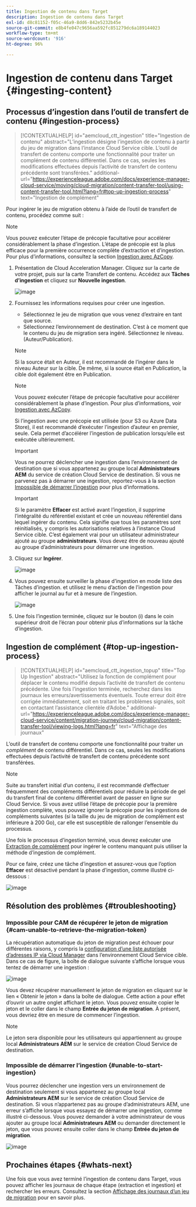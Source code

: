 ```yaml
---
title: Ingestion de contenu dans Target
description: Ingestion de contenu dans Target
exl-id: d8c81152-f05c-46a9-8dd6-842e5232b45e
source-git-commit: e8b4fe047c9656aa592fc851279dc6a189144023
workflow-type: tm+mt
source-wordcount: '916'
ht-degree: 96%

---
```


# Ingestion de contenu dans Target {#ingesting-content}

## Processus d’ingestion dans l’outil de transfert de contenu {#ingestion-process}

>[!CONTEXTUALHELP]
>id="aemcloud_ctt_ingestion"
>title="Ingestion de contenu"
>abstract="L’ingestion désigne l’ingestion de contenu à partir du jeu de migration dans l’instance Cloud Service cible. L’outil de transfert de contenu comporte une fonctionnalité pour traiter un complément de contenu différentiel. Dans ce cas, seules les modifications effectuées depuis l’activité de transfert de contenu précédente sont transférées."
>additional-url="https://experienceleague.adobe.com/docs/experience-manager-cloud-service/moving/cloud-migration/content-transfer-tool/using-content-transfer-tool.html?lang=fr#top-up-ingestion-process" text="Ingestion de complément"

Pour ingérer le jeu de migration obtenu à l’aide de l’outil de transfert de contenu, procédez comme suit :
>[!NOTE]
>Vous pouvez exécuter l’étape de précopie facultative pour accélérer considérablement la phase d’ingestion. L’étape de précopie est la plus efficace pour la première occurrence complète d’extraction et d’ingestion. Pour plus d’informations, consultez la section [Ingestion avec AzCopy](/help/journey-migration/content-transfer-tool/using-content-transfer-tool/handling-large-content-repositories.md#ingesting-azcopy).

1. Présentation de Cloud Acceleration Manager. Cliquez sur la carte de votre projet, puis sur la carte Transfert de contenu. Accédez aux **Tâches d’ingestion** et cliquez sur **Nouvelle ingestion**.

   ![image](/help/journey-migration/content-transfer-tool/assets-ctt/ingestion-01.png)

1. Fournissez les informations requises pour créer une ingestion.

   * Sélectionnez le jeu de migration que vous venez d’extraire en tant que source.
   * Sélectionnez l’environnement de destination. C’est à ce moment que le contenu du jeu de migration sera ingéré. Sélectionnez le niveau. (Auteur/Publication).

   >[!NOTE]
   >
   >Si la source était en Auteur, il est recommandé de l’ingérer dans le niveau Auteur sur la cible. De même, si la source était en Publication, la cible doit également être en Publication.

   >[!NOTE]
   >
   >Vous pouvez exécuter l’étape de précopie facultative pour accélérer considérablement la phase d’ingestion. Pour plus d’informations, voir [Ingestion avec AzCopy](/help/journey-migration/content-transfer-tool/using-content-transfer-tool/handling-large-content-repositories.md#ingesting-azcopy).
   > 
   >Si l’ingestion avec une précopie est utilisée (pour S3 ou Azure Data Store), il est recommandé d’exécuter l’ingestion d’auteur en premier, seule. Cela permet d’accélérer l’ingestion de publication lorsqu’elle est exécutée ultérieurement.

   >[!IMPORTANT]
   >
   >Vous ne pourrez déclencher une ingestion dans l’environnement de destination que si vous appartenez au groupe local **Administrateurs AEM** du service de création Cloud Service de destination. Si vous ne parvenez pas à démarrer une ingestion, reportez-vous à la section [Impossible de démarrer l’ingestion](/help/journey-migration/content-transfer-tool/using-content-transfer-tool/ingesting-content.md#unable-to-start-ingestion) pour plus d’informations.

   >[!IMPORTANT]
   >
   >Si le paramètre **Effacer** est activé avant l’ingestion, il supprime l’intégralité du référentiel existant et crée un nouveau référentiel dans lequel ingérer du contenu. Cela signifie que tous les paramètres sont réinitialisés, y compris les autorisations relatives à l’instance Cloud Service cible. C’est également vrai pour un utilisateur administrateur ajouté au groupe **administrateurs**. Vous devez être de nouveau ajouté au groupe d’administrateurs pour démarrer une ingestion.

1. Cliquez sur **Ingérer**.

   ![image](/help/journey-migration/content-transfer-tool/assets-ctt/cttcam22.png)

1. Vous pouvez ensuite surveiller la phase d’ingestion en mode liste des Tâches d’ingestion. et utilisez le menu d’action de l’ingestion pour afficher le journal au fur et à mesure de l’ingestion.

   ![image](/help/journey-migration/content-transfer-tool/assets-ctt/cttcam23.png)

1. Une fois l’ingestion terminée, cliquez sur le bouton (i) dans le coin supérieur droit de l’écran pour obtenir plus d’informations sur la tâche d’ingestion.

<!-- Alexandru: hiding temporarily, until it's reviewed 

1. The **Migration Set ingestion** dialog box displays. Content can be ingested to either Author instance or Publish instance at a time. Select the instance to ingest content to. Click on **Ingest** to start the ingestion phase. 

   ![image](/help/journey-migration/content-transfer-tool/assets-ctt/ingestion-02.png)

   >[!IMPORTANT]
   >If ingesting with pre-copy is used (for S3 or Azure Data Store), it is recommended to run Author ingestion first alone. This will speed up the Publish ingestion when it is run later. 

   >[!IMPORTANT]
   >When the **Wipe existing content on Cloud instance before ingestion** option is enabled, it deletes the entire existing repository and creates a new repository to ingest content into. This means that it resets all settings including permissions on the target Cloud Service instance. This is also true for an admin user added to the **administrators** group.

   ![image](/help/journey-migration/content-transfer-tool/assets-ctt/ingestion-03.png)

   Additionally, click on **Customer Care** to log a ticket, as shown in the figure below. 

   ![image](/help/journey-migration/content-transfer-tool/assets-ctt/ingestion-04.png)
   
   Also, refer to [Important Considerations for Using Content Transfer Tool](https://experienceleague.adobe.com/docs/experience-manager-cloud-service/moving/cloud-migration/content-transfer-tool/guidelines-best-practices-content-transfer-tool.html?lang=en#important-considerations) to learn more.

1. Once the ingestion is complete, the status under **Author ingestion** updates to **FINISHED**.

   ![image](/help/journey-migration/content-transfer-tool/assets-ctt/ingestion-05.png) -->

## Ingestion de complément {#top-up-ingestion-process}

>[!CONTEXTUALHELP]
>id="aemcloud_ctt_ingestion_topup" title="Top Up Ingestion"
>abstract="Utilisez la fonction de complément pour déplacer le contenu modifié depuis l’activité de transfert de contenu précédente. Une fois l’ingestion terminée, recherchez dans les journaux les erreurs/avertissements éventuels. Toute erreur doit être corrigée immédiatement, soit en traitant les problèmes signalés, soit en contactant l’assistance clientèle d’Adobe."
>additional-url="https://experienceleague.adobe.com/docs/experience-manager-cloud-service/content/migration-journey/cloud-migration/content-transfer-tool/viewing-logs.html?lang=fr" text="Affichage des journaux"

L’outil de transfert de contenu comporte une fonctionnalité pour traiter un *complément* de contenu différentiel. Dans ce cas, seules les modifications effectuées depuis l’activité de transfert de contenu précédente sont transférées.

>[!NOTE]
>Suite au transfert initial d’un contenu, il est recommandé d’effectuer fréquemment des compléments différentiels pour réduire la période de gel du transfert final de contenu différentiel avant de passer en ligne sur Cloud Service. Si vous avez utilisé l’étape de précopie pour la première ingestion complète, vous pouvez ignorer la précopie pour les ingestions de compléments suivantes (si la taille du jeu de migration de complément est inférieure à 200 Go), car elle est susceptible de rallonger l’ensemble du processus.

Une fois le processus d’ingestion terminé, vous devrez exécuter une [Extraction de complément](/help/journey-migration/content-transfer-tool/using-content-transfer-tool/extracting-content.md#top-up-extraction-process) pour ingérer le contenu manquant puis utiliser la méthode d’ingestion de complément.

Pour ce faire, créez une tâche d’ingestion et assurez-vous que l’option **Effacer** est désactivé pendant la phase d’ingestion, comme illustré ci-dessous :

![image](/help/journey-migration/content-transfer-tool/assets-ctt/cttcam24.png)

## Résolution des problèmes {#troubleshooting}

### Impossible pour CAM de récupérer le jeton de migration {#cam-unable-to-retrieve-the-migration-token}

La récupération automatique du jeton de migration peut échouer pour différentes raisons, y compris la [configuration d’une liste autorisée d’adresses IP via Cloud Manager](/help/implementing/cloud-manager/ip-allow-lists/apply-allow-list.md) dans l’environnement Cloud Service cible.  Dans ce cas de figure, la boîte de dialogue suivante s’affiche lorsque vous tentez de démarrer une ingestion :

![image](/help/journey-migration/content-transfer-tool/assets-ctt/troubleshooting-token.png)

Vous devez récupérer manuellement le jeton de migration en cliquant sur le lien « Obtenir le jeton » dans la boîte de dialogue. Cette action a pour effet d’ouvrir un autre onglet affichant le jeton. Vous pouvez ensuite copier le jeton et le coller dans le champ **Entrée du jeton de migration**. À présent, vous devriez être en mesure de commencer l’ingestion.

>[!NOTE]
>
>Le jeton sera disponible pour les utilisateurs qui appartiennent au groupe local **Administrateurs AEM** sur le service de création Cloud Service de destination.

### Impossible de démarrer l’ingestion {#unable-to-start-ingestion}

Vous pourrez déclencher une ingestion vers un environnement de destination seulement si vous appartenez au groupe local **Administrateurs AEM** sur le service de création Cloud Service de destination. Si vous n’appartenez pas au groupe d’administrateurs AEM, une erreur s’affiche lorsque vous essayez de démarrer une ingestion, comme illustré ci-dessous. Vous pouvez demander à votre administrateur de vous ajouter au groupe local **Administrateurs AEM** ou demander directement le jeton, que vous pouvez ensuite coller dans le champ **Entrée du jeton de migration**.

![image](/help/journey-migration/content-transfer-tool/assets-ctt/error_nonadmin_ingestion.png)

## Prochaines étapes {#whats-next}

Une fois que vous avez terminé l’ingestion de contenu dans Target, vous pouvez afficher les journaux de chaque étape (extraction et ingestion) et rechercher les erreurs. Consultez la section [Affichage des journaux d’un jeu de migration](https://experienceleague.adobe.com/docs/experience-manager-cloud-service/moving/cloud-migration/content-transfer-tool/viewing-logs.html?lang=fr) pour en savoir plus.
